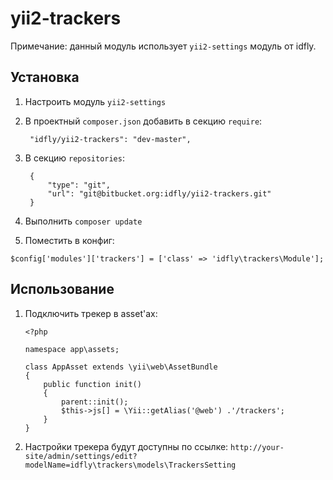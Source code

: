 # yii2-trackers

Примечание: данный модуль использует `yii2-settings` модуль от idfly.

## Установка

1. Настроить модуль `yii2-settings`

2. В проектный `composer.json` добавить в секцию `require`:

        "idfly/yii2-trackers": "dev-master",

3. В секцию `repositories`:

        {
            "type": "git",
            "url": "git@bitbucket.org:idfly/yii2-trackers.git"
        }

4. Выполнить `composer update`

5. Поместить в конфиг:

```
$config['modules']['trackers'] = ['class' => 'idfly\trackers\Module'];
```

## Использование

1. Подключить трекер в asset'ах:

    ```
    <?php
    
    namespace app\assets;
    
    class AppAsset extends \yii\web\AssetBundle
    {
        public function init()
        {
            parent::init();
            $this->js[] = \Yii::getAlias('@web') .'/trackers';
        }
    }
    ```

2. Настройки трекера будут доступны по ссылке:
    `http://your-site/admin/settings/edit?modelName=idfly\trackers\models\TrackersSetting`
